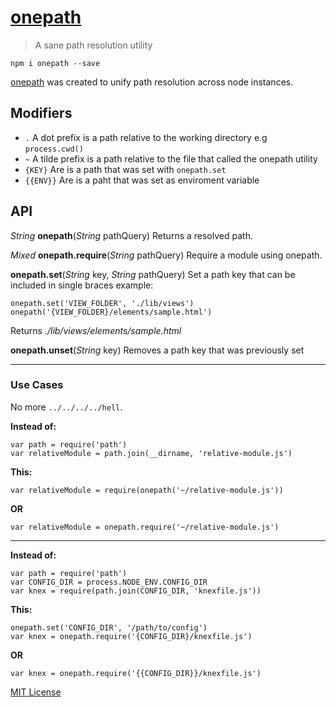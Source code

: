 # [onepath]()

> A sane path resolution utility

```
npm i onepath --save
```

[onepath]() was created to unify path resolution across node instances.

## Modifiers

- `.` A dot prefix is  a path relative to the working directory e.g `process.cwd()`
- `~` A tilde prefix is a path relative to the file that called the onepath utility
- `{KEY}` Are is a path that was set with `onepath.set`
- `{{ENV}}` Are is a paht that was set as enviroment variable

## API

*String* **onepath**(*String* pathQuery)
Returns a resolved path.

*Mixed* **onepath.require**(*String* pathQuery)
Require a module using onepath.

**onepath.set**(*String* key, *String* pathQuery)
Set a path key that can be included in single braces
example: 

	onepath.set('VIEW_FOLDER', './lib/views')
	onepath('{VIEW_FOLDER}/elements/sample.html') 

Returns *./lib/views/elements/sample.html*

**onepath.unset**(*String* key)
Removes a path key that was previously set

--------------

### Use Cases

No more `../../../../hell`.

**Instead of:**

```
var path = require('path')
var relativeModule = path.join(__dirname, 'relative-module.js')
```

**This:**

```
var relativeModule = require(onepath('~/relative-module.js'))
```

**OR**

```
var relativeModule = onepath.require('~/relative-module.js')
```

--------------

**Instead of:**

```
var path = require('path')
var CONFIG_DIR = process.NODE_ENV.CONFIG_DIR
var knex = require(path.join(CONFIG_DIR, 'knexfile.js'))
```

**This:**

```
onepath.set('CONFIG_DIR', '/path/to/config')
var knex = onepath.require('{CONFIG_DIR}/knexfile.js')
```

**OR**

```
var knex = onepath.require('{{CONFIG_DIR}}/knexfile.js')
```

[MIT License]()
